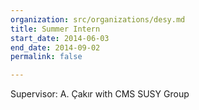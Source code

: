 ```yaml
---
organization: src/organizations/desy.md
title: Summer Intern
start_date: 2014-06-03
end_date: 2014-09-02
permalink: false

---
```

Supervisor: A. Çakır with CMS SUSY Group